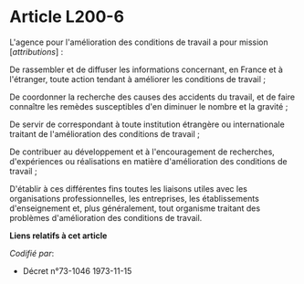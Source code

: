 # Article L200-6

L'agence pour l'amélioration des conditions de travail a pour mission [*attributions*] :

De rassembler et de diffuser les informations concernant, en France et à l'étranger, toute action tendant à améliorer les
conditions de travail ;

De coordonner la recherche des causes des accidents du travail, et de faire connaître les remèdes susceptibles d'en diminuer
le nombre et la gravité ;

De servir de correspondant à toute institution étrangère ou internationale traitant de l'amélioration des conditions de
travail ;

De contribuer au développement et à l'encouragement de recherches, d'expériences ou réalisations en matière d'amélioration
des conditions de travail ;

D'établir à ces différentes fins toutes les liaisons utiles avec les organisations professionnelles, les entreprises, les
établissements d'enseignement et, plus généralement, tout organisme traitant des problèmes d'amélioration des conditions de
travail.

**Liens relatifs à cet article**

_Codifié par_:

  - Décret n°73-1046 1973-11-15

